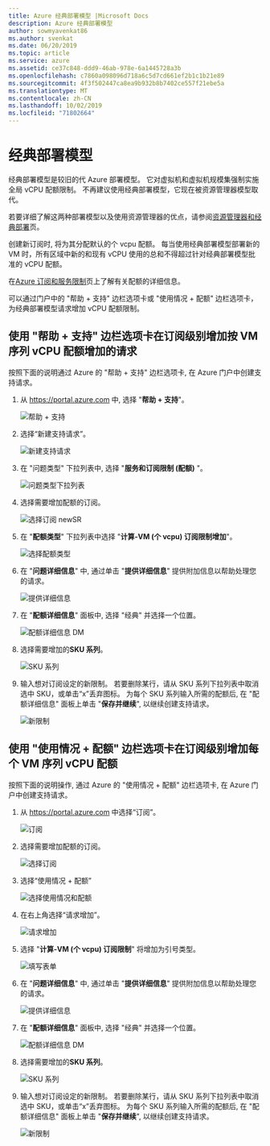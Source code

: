 ```yaml
---
title: Azure 经典部署模型 |Microsoft Docs
description: Azure 经典部署模型
author: sowmyavenkat86
ms.author: svenkat
ms.date: 06/20/2019
ms.topic: article
ms.service: azure
ms.assetid: ce37c848-ddd9-46ab-978e-6a1445728a3b
ms.openlocfilehash: c7860a098096d718a6c5d7cd661ef2b1c1b21e89
ms.sourcegitcommit: 4f3f502447ca8ea9b932b8b7402ce557f21ebe5a
ms.translationtype: MT
ms.contentlocale: zh-CN
ms.lasthandoff: 10/02/2019
ms.locfileid: "71802664"
---
```

# <a name="classic-deployment-model"></a>经典部署模型

经典部署模型是较旧的代 Azure 部署模型。 它对虚拟机和虚拟机规模集强制实施全局 vCPU 配额限制。 不再建议使用经典部署模型，它现在被资源管理器模型取代。 

若要详细了解这两种部署模型以及使用资源管理器的优点，请参阅[资源管理器和经典部署](../azure-resource-manager/resource-manager-deployment-model.md)页。
 
创建新订阅时, 将为其分配默认的个 vcpu 配额。 每当使用经典部署模型部署新的 VM 时，所有区域中新的和现有 vCPU 使用的总和不得超过针对经典部署模型批准的 vCPU 配额。
 
在[Azure 订阅和服务限制](https://aka.ms/quotalimits)页上了解有关配额的详细信息。

可以通过门户中的 "帮助 + 支持" 边栏选项卡或 "使用情况 + 配额" 边栏选项卡，为经典部署模型请求增加 vCPU 配额限制。

## <a name="request-per-vm-series-vcpu-quota-increase-at-subscription-level-using-the-help--support-blade"></a>使用 "**帮助 + 支持**" 边栏选项卡在订阅级别增加按 VM 序列 vCPU 配额增加的请求

按照下面的说明通过 Azure 的 "帮助 + 支持" 边栏选项卡, 在 Azure 门户中创建支持请求。 

1. 从 https://portal.azure.com 中, 选择 "**帮助 + 支持**"。

   ![帮助 + 支持](./media/resource-manager-core-quotas-request/helpsupport.png)
 
2.  选择“新建支持请求”。 

      ![新建支持请求](./media/resource-manager-core-quotas-request/newsupportrequest.png)

3. 在 "问题类型" 下拉列表中, 选择 "**服务和订阅限制 (配额)** "。

   ![问题类型下拉列表](./media/resource-manager-core-quotas-request/issuetypedropdown.png)

4. 选择需要增加配额的订阅。

   ![选择订阅 newSR](./media/resource-manager-core-quotas-request/select-subscription-sr.png)
   
5. 在 "**配额类型**" 下拉列表中选择 "**计算-VM (个 vcpu) 订阅限制增加**"。 

   ![选择配额类型](./media/resource-manager-core-quotas-request/select-quota-type.png)

6. 在 "**问题详细信息**" 中, 通过单击 "**提供详细信息**" 提供附加信息以帮助处理您的请求。

   ![提供详细信息](./media/resource-manager-core-quotas-request/provide-details.png)

7. 在 "**配额详细信息**" 面板中, 选择 "经典" 并选择一个位置。

   ![配额详细信息 DM](./media/resource-manager-core-quotas-request/quota-details-classic.png)

8. 选择需要增加的**SKU 系列**。 

   ![SKU 系列](./media/resource-manager-core-quotas-request/sku-family-classic.png)

9. 输入想对订阅设定的新限制。 若要删除某行，请从 SKU 系列下拉列表中取消选中 SKU，或单击“x”丢弃图标。 为每个 SKU 系列输入所需的配额后, 在 "配额详细信息" 面板上单击 "**保存并继续**", 以继续创建支持请求。

   ![新限制](./media/resource-manager-core-quotas-request/new-limits-classic.png)

## <a name="request-per-vm-series-vcpu-quota-increase-at-subscription-level-using-usages--quota-blade"></a>使用 "使用情况 **+ 配额**" 边栏选项卡在订阅级别增加每个 VM 序列 vCPU 配额

按照下面的说明操作, 通过 Azure 的 "使用情况 + 配额" 边栏选项卡, 在 Azure 门户中创建支持请求。 

1. 从 https://portal.azure.com 中选择“订阅”。

   ![订阅](./media/resource-manager-core-quotas-request/subscriptions.png)

2. 选择需要增加配额的订阅。

   ![选择订阅](./media/resource-manager-core-quotas-request/select-subscription.png)

3. 选择“使用情况 + 配额”

   ![选择使用情况和配额](./media/resource-manager-core-quotas-request/select-usage-quotas.png)

4. 在右上角选择“请求增加”。

   ![请求增加](./media/resource-manager-core-quotas-request/request-increase.png)

5. 选择 "**计算-VM (个 vcpu) 订阅限制**" 将增加为引号类型。 

   ![填写表单](./media/resource-manager-core-quotas-request/select-quota-type.png)
   
6. 在 "**问题详细信息**" 中, 通过单击 "**提供详细信息**" 提供附加信息以帮助处理您的请求。

   ![提供详细信息](./media/resource-manager-core-quotas-request/provide-details.png)

7. 在 "**配额详细信息**" 面板中, 选择 "经典" 并选择一个位置。

   ![配额详细信息 DM](./media/resource-manager-core-quotas-request/quota-details-classic.png)

8. 选择需要增加的**SKU 系列**。 

   ![SKU 系列](./media/resource-manager-core-quotas-request/sku-family-classic.png)

9. 输入想对订阅设定的新限制。 若要删除某行，请从 SKU 系列下拉列表中取消选中 SKU，或单击“x”丢弃图标。 为每个 SKU 系列输入所需的配额后, 在 "配额详细信息" 面板上单击 "**保存并继续**", 以继续创建支持请求。

   ![新限制](./media/resource-manager-core-quotas-request/new-limits-classic.png)

